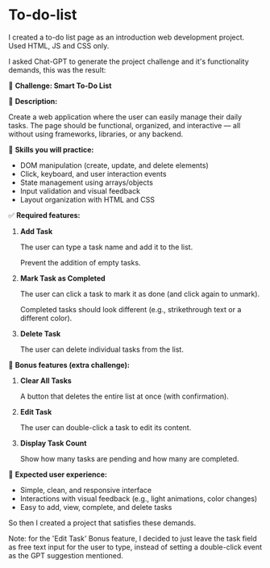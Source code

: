 # To-do-list
I created a to-do list page as an introduction web development project. Used HTML, JS and CSS only.

I asked Chat-GPT to generate the project challenge and it's functionality demands, this was the result:

🎯 **Challenge: Smart To-Do List**

📝 **Description:**

Create a web application where the user can easily manage their daily tasks. The page should be functional, organized, and interactive — all without using frameworks, libraries, or any backend.

🧠 **Skills you will practice:**

- DOM manipulation (create, update, and delete elements)
- Click, keyboard, and user interaction events
- State management using arrays/objects
- Input validation and visual feedback
- Layout organization with HTML and CSS

✅ **Required features:**

1. **Add Task**
    
    The user can type a task name and add it to the list.
    
    Prevent the addition of empty tasks.
    
2. **Mark Task as Completed**
    
    The user can click a task to mark it as done (and click again to unmark).
    
    Completed tasks should look different (e.g., strikethrough text or a different color).
    
3. **Delete Task**
    
    The user can delete individual tasks from the list.
    

🔁 **Bonus features (extra challenge):**

1. **Clear All Tasks**
    
    A button that deletes the entire list at once (with confirmation).
    
2. **Edit Task**
    
    The user can double-click a task to edit its content.
    
3. **Display Task Count**
    
    Show how many tasks are pending and how many are completed.
    

👤 **Expected user experience:**

- Simple, clean, and responsive interface
- Interactions with visual feedback (e.g., light animations, color changes)
- Easy to add, view, complete, and delete tasks



So then I created a project that satisfies these demands.

Note: for the 'Edit Task' Bonus feature, I decided to just leave the task field as free text input
for the user to type, instead of setting a double-click event as the GPT suggestion mentioned.
